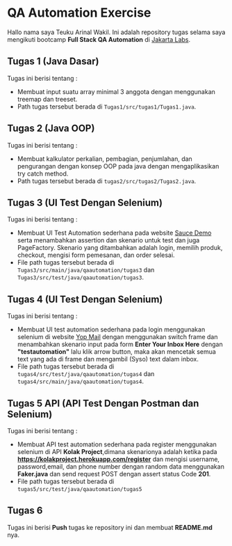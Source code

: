 # QA Automation Exercise

Hallo nama saya Teuku Arinal Wakil. Ini adalah repository tugas selama saya mengikuti bootcamp **Full Stack QA Automation** di [Jakarta Labs](https://jakartalabs.com/).

## Tugas 1 (Java Dasar)
Tugas ini berisi tentang :
- Membuat input suatu array minimal 3 anggota dengan menggunakan treemap dan treeset.
- Path tugas tersebut berada di `Tugas1/src/tugas1/Tugas1.java`.

## Tugas 2 (Java OOP)
Tugas ini berisi tentang :
- Membuat kalkulator perkalian, pembagian, penjumlahan, dan pengurangan dengan konsep OOP pada java dengan mengaplikasikan try catch method.
- Path tugas tersebut berada di `tugas2/src/tugas2/Tugas2.java`.

## Tugas 3 (UI Test Dengan Selenium)
Tugas ini berisi tentang :
- Membuat UI Test Automation sederhana pada website [Sauce Demo](https://www.saucedemo.com/) serta menambahkan assertion dan skenario untuk test dan juga PageFactory. Skenario yang ditambahkan adalah login, memilih produk, checkout, mengisi form pemesanan, dan order selesai.
- File path tugas tersebut berada di `Tugas3/src/main/java/qaautomation/tugas3` dan `Tugas3/src/test/java/qaautomation/tugas3`.

## Tugas 4 (UI Test Dengan Selenium)
Tugas ini berisi tentang :
- Membuat UI test automation sederhana pada login menggunakan selenium di website [Yop Mail](https://yopmail.com/) dengan menggunakan switch frame dan menambahkan skenario input pada form **Enter Your Inbox Here** dengan **"testautomation"** lalu klik arrow button, maka akan mencetak semua text yang ada di frame dan mengambil (Syso) text dalam inbox.
- File path tugas tersebut berada di `tugas4/src/test/java/qaautomation/tugas4` dan `tugas4/src/main/java/qaautomation/tugas4`.

## Tugas 5 API (API Test Dengan Postman dan Selenium)
Tugas ini berisi tentang :
- Membuat API test automation sederhana pada register menggunakan selenium di API **Kolak Project**,dimana skenarionya adalah ketika pada **https://kolakproject.herokuapp.com/register** dan mengisi username, password,email, dan phone number dengan random data menggunakan **Faker.java** dan send request POST dengan assert status Code **201**.
- File path tugas tersebut berada di `tugas5/src/test/java/qaautomation/tugas5`

## Tugas 6
Tugas ini berisi **Push** tugas ke repository ini dan membuat **README.md** nya.